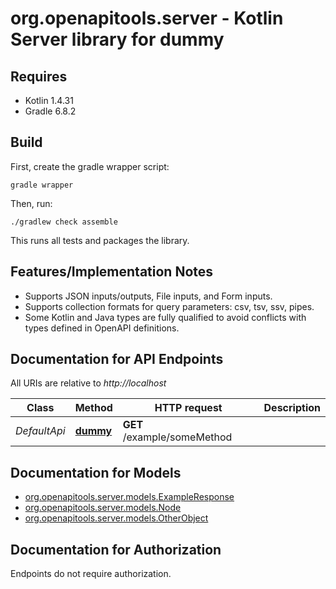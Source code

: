 # org.openapitools.server - Kotlin Server library for dummy

## Requires

* Kotlin 1.4.31
* Gradle 6.8.2

## Build

First, create the gradle wrapper script:

```
gradle wrapper
```

Then, run:

```
./gradlew check assemble
```

This runs all tests and packages the library.

## Features/Implementation Notes

* Supports JSON inputs/outputs, File inputs, and Form inputs.
* Supports collection formats for query parameters: csv, tsv, ssv, pipes.
* Some Kotlin and Java types are fully qualified to avoid conflicts with types defined in OpenAPI definitions.

<a id="documentation-for-api-endpoints"></a>
## Documentation for API Endpoints

All URIs are relative to *http://localhost*

Class | Method | HTTP request | Description
------------ | ------------- | ------------- | -------------
*DefaultApi* | [**dummy**](docs/DefaultApi.md#dummy) | **GET** /example/someMethod | 


<a id="documentation-for-models"></a>
## Documentation for Models

 - [org.openapitools.server.models.ExampleResponse](docs/ExampleResponse.md)
 - [org.openapitools.server.models.Node](docs/Node.md)
 - [org.openapitools.server.models.OtherObject](docs/OtherObject.md)


<a id="documentation-for-authorization"></a>
## Documentation for Authorization

Endpoints do not require authorization.

